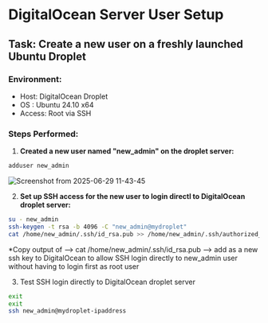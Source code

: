 # DigitalOcean Server User Setup

## Task: Create a new user on a freshly launched Ubuntu Droplet

### Environment:
- Host: DigitalOcean Droplet
- OS : Ubuntu 24.10 x64
- Access: Root via SSH

### Steps Performed:

1. **Created a new user named "new_admin" on the droplet server:**

```bash
adduser new_admin
```
![Screenshot from 2025-06-29 11-43-45](https://github.com/user-attachments/assets/9201a1c5-1ade-45c9-b672-463c6f1f1bb4)

2. **Set up SSH access for the new user to login directl to DigitalOcean droplet server:**

```bash
su - new_admin
ssh-keygen -t rsa -b 4096 -C "new_admin@mydroplet"
cat /home/new_admin/.ssh/id_rsa.pub >> /home/new_admin/.ssh/authorized_keys
```

*Copy output of --> cat /home/new_admin/.ssh/id_rsa.pub --> add as a new ssh key to DigitalOcean to allow SSH login directly to new_admin user without having to login first as root user


3. Test SSH login directly to DigitalOcean droplet server

```bash
exit
exit
ssh new_admin@mydroplet-ipaddress
```




